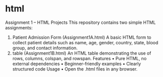 # html
Assignment 1 – HTML Projects
This repository contains two simple HTML assignments:
1. Patient Admission Form (Assignment1A.html)
A basic HTML form to collect patient details such as name, age, gender, country, state, blood group, and contact information.
2. table  (Assignment1B.html)
An HTML table demonstrating the use of rows, columns, colspan, and rowspan.
Features
•	Pure HTML, no external dependencies
•	Beginner-friendly examples
•	Clearly structured code
Usage
•	Open the .html files in any browser.
